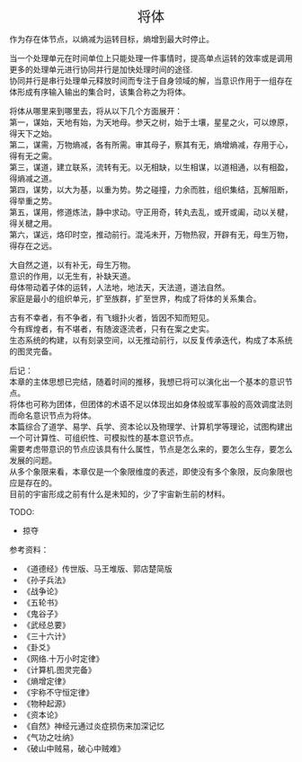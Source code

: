 <center><font size=5>将体</font></center>

作为存在体节点，以熵减为运转目标，熵增到最大时停止。<br>

当一个处理单元在时间单位上只能处理一件事情时，提高单点运转的效率或是调用更多的处理单元进行协同并行是加快处理时间的途径.<br/>
协同并行是串行处理单元释放时间而专注于自身领域的解，当意识作用于一组存在体形成有序输入输出的集合时，该集合称之为将体。<br/>

将体从哪里来到哪里去，将从以下几个方面展开：<br/>
第一，谋始，天地有始，为天地母。参天之树，始于土壤，星星之火，可以燎原，得天下之始。<br/>
第二，谋需，万物熵减，各有所需。审其母子，察其有无，熵增熵减，存用于心，得有无之需。<br/>
第三，谋道，建立联系，流转有无。以无相缺，以生相谋，以道相通，以有相盈，得熵减之道。<br/>
第四，谋势，以大为基，以重为势。势之碰撞，力余而胜，组织集结，瓦解阻断，得举重之势。<br/>
第五，谋用，修道炼法，静中求动。守正用奇，转丸去乱，或开或阖，动以关楗，得关楗之用。<br/>
第六，谋远，烙印时空，推动前行。混沌未开，万物热寂，开辟有无，母生万物，得存在之远。<br/>

大自然之道，以有补无，母生万物。<br/>
意识的作用，以无生有，补缺天道。<br/>
母体带动着子体的运转，人法地，地法天，天法道，道法自然。<br/>
家庭是最小的组织单元，扩至族群，扩至世界，构成了将体的关系集合。<br/>

古有不幸者，有不争者，有飞蛾扑火者，皆因不知而短见。<br/>
今有辉煌者，有不堪者，有随波逐流者，只有在案之史实。<br/>
生态系统的构建，以有刻录空间，以无推动前行，以反复传承迭代，构成了本系统的图灵完备。<br/>

后记：<br/>
本章的主体思想已完结，随着时间的推移，我想已将可以演化出一个基本的意识节点。<br/>
将体也可称为团体，但团体的术语不足以体现出如身体般或军事般的高效调度法则而命名意识节点为将体。<br/>
本篇综合了道学、易学、兵学、资本论以及物理学、计算机学等理论，试图构建出一个可计算性、可组织性、可模拟性的基本意识节点。<br/>
需要考虑带意识的节点应该具有什么属性，节点是怎么来的，要怎么生存，要怎么发展的问题。<br/>
从多个象限来看，本章仅是一个象限维度的表述，即使没有多个象限，反向象限也应是存在的。<br/>
目前的宇宙形成之前有什么是未知的，少了宇宙新生前的材料。<br/>

TODO:
* 掠夺

参考资料：
* 《道德经》传世版、马王堆版、郭店楚简版
* 《孙子兵法》
* 《战争论》
* 《五轮书》
* 《鬼谷子》
* 《武经总要》
* 《三十六计》
* 《卦爻》
* 《网络.十万小时定律》
* 《计算机.图灵完备》
* 《熵增定律》
* 《宇称不守恒定律》
* 《物种起源》
* 《资本论》
* 《自然》神经元通过炎症损伤来加深记忆
* 《气功之吐纳》
* 《破山中贼易，破心中贼难》
